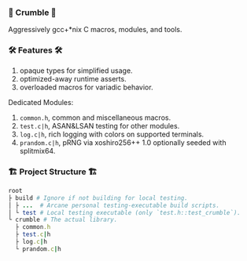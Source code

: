 ### 🍪 Crumble 🍪
Aggressively gcc+*nix C macros, modules, and tools. 

### 🛠️ Features 🛠️
1. opaque types for simplified usage.
2. optimized-away runtime asserts.
3. overloaded macros for variadic behavior.

Dedicated Modules:
1. `common.h`, common and miscellaneous macros.
2. `test.c|h`, ASAN&LSAN testing for other modules.
3. `log.c|h`, rich logging with colors on supported terminals.
4. `prandom.c|h`, pRNG via xoshiro256++ 1.0 optionally seeded with splitmix64.

### 🏗️ Project Structure 🏗️
```ruby
root
├ build # Ignore if not building for local testing. 
│ ├ ...  # Arcane personal testing-executable build scripts.
│ └ test # Local testing executable (only `test.h::test_crumble`).
└ crumble # The actual library.
  ├ common.h
  ├ test.c|h
  ├ log.c|h
  └ prandom.c|h
```
